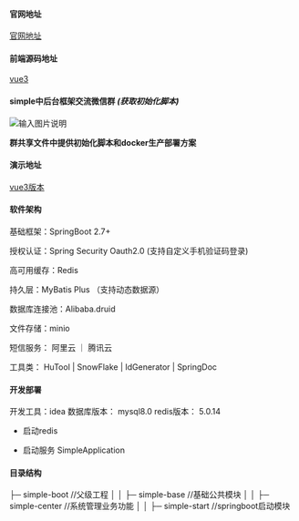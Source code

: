 #### 官网地址

[官网地址](http://frsimple.cn)

#### 前端源码地址

[vue3](https://gitee.com/frsimple/view)

#### simple中后台框架交流微信群 **_(获取初始化脚本)_**

![输入图片说明](https://frsimple.cn/_nuxt/11662564543_.pic.34eebea0.jpg)

**群共享文件中提供初始化脚本和docker生产部署方案**

#### 演示地址

[vue3版本](http://vue.frsimple.cn)

#### 软件架构

基础框架：SpringBoot 2.7+

授权认证：Spring Security Oauth2.0 (支持自定义手机验证码登录)

高可用缓存：Redis

持久层：MyBatis Plus （支持动态数据源）

数据库连接池：Alibaba.druid

文件存储：minio

短信服务： 阿里云 ｜ 腾讯云

工具类： HuTool | SnowFlake | IdGenerator | SpringDoc

#### 开发部署

开发工具：idea
数据库版本： mysql8.0
redis版本： 5.0.14

- 启动redis

- 启动服务
  SimpleApplication

#### 目录结构

├─ simple-boot //父级工程
│ │ ├─ simple-base //基础公共模块
│ │ ├─ simple-center //系统管理业务功能
│ │ ├─ simple-start //springboot启动模块